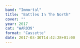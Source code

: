 ```yaml
---
band: "Immortal"
title: "Battles In The North"
cover: ""
year: 2017
cat: "WAR039"
format: "Cassette"
date: 2017-08-30T14:42:28+01:00
---
```

